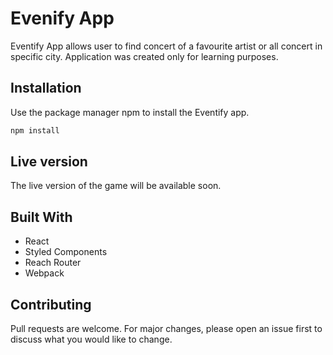 # Evenify App

Eventify App allows user to find concert of a favourite artist or all concert in specific city. Application was created only for learning purposes.

## Installation

Use the package manager npm to install the Eventify app.

```bash
npm install
```

## Live version

The live version of the game will be available soon.

## Built With

- React
- Styled Components
- Reach Router
- Webpack

## Contributing

Pull requests are welcome. For major changes, please open an issue first to discuss what you would like to change.
